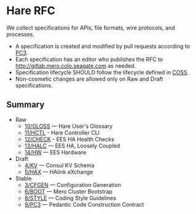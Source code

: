# Hare RFC

We collect specifications for APIs, file formats, wire protocols, and
processes.

* A specification is created and modified by pull requests according to
  [PC3](rfc/9/README.md).
* Each specification has an editor who publishes the RFC to
  http://gitlab.mero.colo.seagate.com as needed.
* Specification lifecycle SHOULD follow the lifecycle defined in
  [COSS](http://rfc.unprotocols.org/spec:2/COSS).
* Non-cosmetic changes are allowed only on Raw and Draft specifications.

## Summary

* Raw
  * [10/GLOSS](10/README.md) — Hare User's Glossary
  * [11/HCTL](11/README.md) - Hare Controller CLI
  * [12/CHECK](12/README.md) - EES HA Health Checks
  * [13/HALC](13/README.md) — EES HA, Loosely Coupled
  * [14/HW](14/README.md) — EES Hardware
* Draft
  * [4/KV](4/README.md) — Consul KV Schema
  * [5/HAX](5/README.md) — HAlink eXchange
* Stable
  * [3/CFGEN](3/README.md) — Configuration Generation
  * [6/BOOT](6/README.md) — Mero Cluster Bootstrap
  * [8/STYLE](8/README.md) — Coding Style Guidelines
  * [9/PC3](9/README.md) — Pedantic Code Construction Contract

